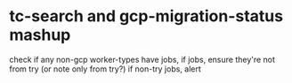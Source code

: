 # tc-search and gcp-migration-status mashup

check if any non-gcp worker-types have jobs,
  if jobs, ensure they're not from try (or note only from try?)
    if non-try jobs, alert

